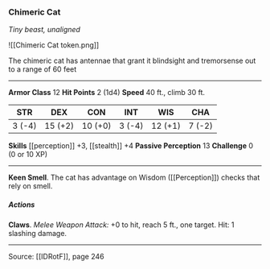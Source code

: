 ### Chimeric Cat
_Tiny beast, unaligned_

![[Chimeric Cat token.png]]

The chimeric cat has antennae that grant it blindsight and tremorsense out to a range of 60 feet




---

**Armor Class** 12
**Hit Points** 2 (1d4)
**Speed** 40 ft., climb 30 ft.

| STR     | DEX     | CON     | INT     | WIS     | CHA     |
|---------|---------|---------|---------|---------|---------|
| 3 (-4) | 15 (+2) | 10 (+0) | 3 (-4) | 12 (+1) | 7 (-2) |

**Skills** [[perception]] +3, [[stealth]] +4
**Passive Perception** 13
**Challenge** 0 (0 or 10 XP)

---

**Keen Smell**. The cat has advantage on Wisdom ([[Perception]]) checks that rely on smell.

##### Actions
**Claws**. _Melee Weapon Attack:_ +0 to hit, reach 5 ft., one target. Hit: 1 slashing damage.


---

Source: [[IDRotF]], page 246